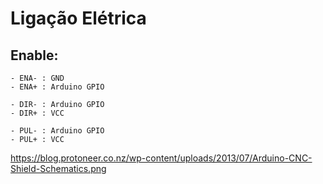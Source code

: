 # Ligação Elétrica

## Enable:

    - ENA- : GND
    - ENA+ : Arduino GPIO

    - DIR- : Arduino GPIO
    - DIR+ : VCC

    - PUL- : Arduino GPIO
    - PUL+ : VCC



https://blog.protoneer.co.nz/wp-content/uploads/2013/07/Arduino-CNC-Shield-Schematics.png 
